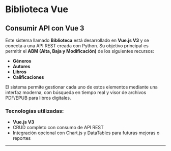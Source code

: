 
# Biblioteca Vue

## Consumir API con Vue 3

Este sistema llamado **Biblioteca** está desarrollado en **Vue.js V3** y se conecta a una API REST creada con Python. Su objetivo principal es permitir el **ABM (Alta, Baja y Modificación)** de los siguientes recursos:

* **Géneros**
* **Autores**
* **Libros**
* **Calificaciones**

El sistema permite gestionar cada uno de estos elementos mediante una interfaz moderna, con búsqueda en tiempo real y visor de archivos PDF/EPUB para libros digitales.

### Tecnologías utilizadas:

* <b>Vue.js V3</b>
* CRUD completo con consumo de API REST
* Integración opcional con Chart.js y DataTables para futuras mejoras o reportes


---
